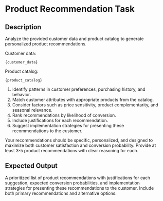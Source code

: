 # Product Recommendation Task

## Description
Analyze the provided customer data and product catalog to generate personalized product recommendations.

Customer data: 
```
{customer_data}
```

Product catalog: 
```
{product_catalog}
```

1. Identify patterns in customer preferences, purchasing history, and behavior.
2. Match customer attributes with appropriate products from the catalog.
3. Consider factors such as price sensitivity, product complementarity, and seasonal relevance.
4. Rank recommendations by likelihood of conversion.
5. Include justifications for each recommendation.
6. Suggest implementation strategies for presenting these recommendations to the customer.

Your recommendations should be specific, personalized, and designed to maximize both customer satisfaction and conversion probability. Provide at least 3-5 product recommendations with clear reasoning for each.

## Expected Output
A prioritized list of product recommendations with justifications for each suggestion, expected conversion probabilities, and implementation strategies for presenting these recommendations to the customer. Include both primary recommendations and alternative options.
